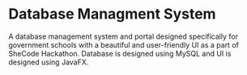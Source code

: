 
# Database Managment System

A database management system and portal designed specifically for government schools with a beautiful and user-friendly UI as a part of SheCode Hackathon. Database is designed using MySQL and UI is designed using JavaFX.
